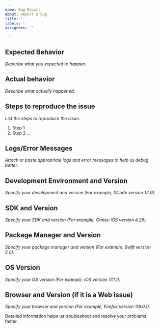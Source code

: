 ```yaml
---
name: Bug Report
about: Report a bug
title: ''
labels: ''
assignees: ''

---
```


## Expected Behavior

_Describe what you expected to happen._

## Actual behavior

_Describe what actually happened._

## Steps to reproduce the issue

_List the steps to reproduce the issue._

1. Step 1
2. Step 2
...

## Logs/Error Messages

_Attach or paste appropriate logs and error messages to help us debug better._

## Development Environment and Version

_Specify your development and version (For example, XCode version 12.0)._

## SDK and Version

_Specify your SDK and version (For example, Omise-iOS version 4.25)._

## Package Manager and Version

_Specify your package manager and version (For example, Swift version 5.0)._

## OS Version

_Specify your OS version (For example, iOS version 17.1.1)._

## Browser and Version (if it is a Web issue)

_Specify your browser and version (For example, Firefox version 119.0.1)._

Detailed information helps us troubleshoot and resolve your problems faster.
